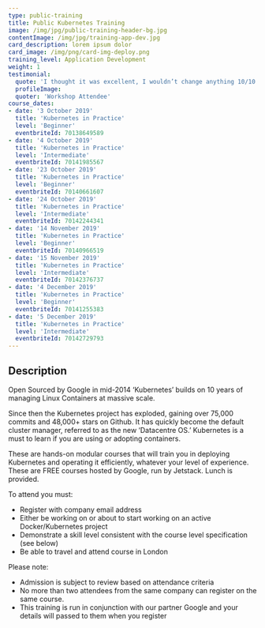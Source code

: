 ```yaml
---
type: public-training
title: Public Kubernetes Training
image: /img/jpg/public-training-header-bg.jpg
contentImage: /img/jpg/training-app-dev.jpg
card_description: lorem ipsum dolor
card_image: /img/png/card-img-deploy.png
training_level: Application Development
weight: 1
testimonial:
  quote: 'I thought it was excellent, I wouldn’t change anything 10/10'
  profileImage:
  quoter: 'Workshop Attendee'
course_dates:
- date: '3 October 2019'
  title: 'Kubernetes in Practice'
  level: 'Beginner'
  eventbriteId: 70138649589
- date: '4 October 2019'
  title: 'Kubernetes in Practice'
  level: 'Intermediate'
  eventbriteId: 70141985567
- date: '23 October 2019'
  title: 'Kubernetes in Practice'
  level: 'Beginner'
  eventbriteId: 70140661607
- date: '24 October 2019'
  title: 'Kubernetes in Practice'
  level: 'Intermediate'
  eventbriteId: 70142244341
- date: '14 November 2019'
  title: 'Kubernetes in Practice'
  level: 'Beginner'
  eventbriteId: 70140966519
- date: '15 November 2019'
  title: 'Kubernetes in Practice'
  level: 'Intermediate'
  eventbriteId: 70142376737
- date: '4 December 2019'
  title: 'Kubernetes in Practice'
  level: 'Beginner'
  eventbriteId: 70141255383
- date: '5 December 2019'
  title: 'Kubernetes in Practice'
  level: 'Intermediate'
  eventbriteId: 70142729793
---
```


## Description

Open Sourced by Google in mid-2014 ‘Kubernetes’ builds on 10 years of managing
Linux Containers at massive scale.

Since then the Kubernetes project has exploded, gaining over 75,000 commits and
48,000+ stars on Github. It has quickly become the default cluster manager,
referred to as the new ‘Datacentre OS.’ Kubernetes is a must to learn if you are
using or adopting containers.

These are hands-on modular courses that will train you in deploying Kubernetes
and operating it efficiently, whatever your level of experience. These are FREE
courses hosted by Google, run by Jetstack. Lunch is provided.

To attend you must:

* Register with company email address
* Either be working on or about to start working on an active Docker/Kubernetes
  project
* Demonstrate a skill level consistent with the course level specification (see
  below)
* Be able to travel and attend course in London

Please note:

* Admission is subject to review based on attendance criteria
* No more than two attendees from the same company can register on the same
  course.
* This training is run in conjunction with our partner Google and your details
  will passed to them when you register
